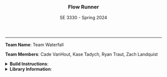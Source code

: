 <header>
  <h3>Flow Runner</h3>
  <p class="tagline">SE 3330 - Spring 2024</p>
</header>
<hr>

**Team Name**: Team Waterfall

**Team Members**: Cade VanHout, Kase Tadych, Ryan Traut, Zach Landquist

<details><summary><b>Build Instructions</b>:</summary>
TODO

1. [a]
2. ...
</details>


<details><summary><b>Library Information</b>:</summary>
Unity LTS Release 2022.3.19f1
</details>
